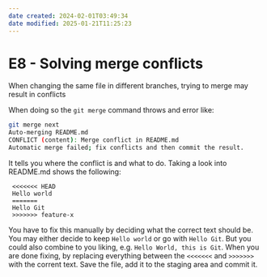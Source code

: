 ```yaml
---
date created: 2024-02-01T03:49:34
date modified: 2025-01-21T11:25:23
---
```


# E8 - Solving merge conflicts

When changing the same file in different branches, trying to merge may result in conflicts

When doing so the `git merge` command throws and error like:

```bash
git merge next
Auto-merging README.md
CONFLICT (content): Merge conflict in README.md
Automatic merge failed; fix conflicts and then commit the result.
```

It tells you where the conflict is and what to do. Taking a look into README.md shows the following:

```text
 <<<<<<< HEAD
 Hello world
 =======
 Hello Git
 >>>>>>> feature-x
```

You have to fix this manually by deciding what the correct text should be. You may either decide to keep `Hello world` or go with `Hello Git`. But you could also combine to you liking, e.g. `Hello World, this is Git`.
When you are done fixing, by replacing everything between the `<<<<<<<` and `>>>>>>>` with the corrent text. Save the file, add it to the staging area and commit it.
